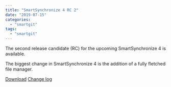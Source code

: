 ```yaml
---
title: "SmartSynchronize 4 RC 2"
date: "2019-07-15"
categories: 
  - "smartgit"
tags: 
  - "smartgit"
---
```


The second release candidate (RC) for the upcoming SmartSynchronize 4 is available.

The biggest change in SmartSynchronize 4 is the addition of a fully fletched file manager.

[Download](https://www.syntevo.com/smartsynchronize/preview) [Change log](https://www.syntevo.com/smartsynchronize/changelog-eap.txt)
